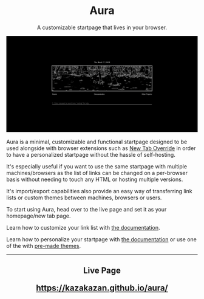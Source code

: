<h1 align="center"> Aura </h1>

<p align="center"> A customizable startpage that lives in your browser.  </p>

![Preview](Templates/default.png)

Aura is a minimal, customizable and functional startpage designed to be used alongside with browser extensions such as <a href="https://addons.mozilla.org/en-US/firefox/addon/new-tab-override/">New Tab Override</a>  in order to have a personalized startpage without the hassle of self-hosting.

It's especially useful if you want to use the same startpage with multiple machines/browsers as the list of links can be changed on a per-browser basis without needing to touch any HTML or hosting multiple versions.

It's import/export capabilities also provide an easy way of transferring link lists or custom themes between machines, browsers or users.

To start using Aura, head over to the live page and set it as your homepage/new tab page.

Learn how to customize your link list with <a href="https://github.com/KazaKazan/aura/blob/main/commands.md#link-list-commands">the documentation</a>.

Learn how to personalize your startpage with <a href="https://github.com/KazaKazan/aura/blob/main/commands.md#theming">the documentation</a> or use one of the with <a href="https://github.com/KazaKazan/aura/blob/main/templates.md">pre-made themes</a>.

---

<h2 align="center"> Live Page

https://kazakazan.github.io/aura/</h2>